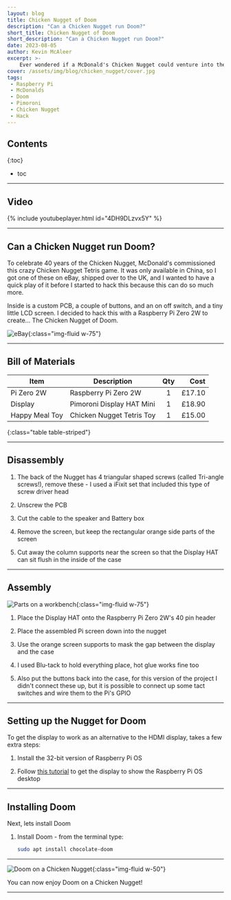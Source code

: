 ```yaml
---
layout: blog
title: Chicken Nugget of Doom
description: "Can a Chicken Nugget run Doom?"
short_title: Chicken Nugget of Doom
short_description: "Can a Chicken Nugget run Doom?"
date: 2023-08-05
author: Kevin McAleer
excerpt: >-
    Ever wondered if a McDonald's Chicken Nugget could venture into the world of gaming?
cover: /assets/img/blog/chicken_nugget/cover.jpg
tags: 
 - Raspberry Pi
 - McDonalds
 - Doom
 - Pimoroni
 - Chicken Nugget
 - Hack
---
```


## Contents

{:toc}
* toc

---

## Video

{% include youtubeplayer.html id="4DH9DLzvx5Y" %}

---

## Can a Chicken Nugget run Doom?

To celebrate 40 years of the Chicken Nugget, McDonald's commissioned this crazy Chicken Nugget Tetris game. It was only available in China, so I got one of these on eBay, shipped over to the UK, and I wanted to have a quick play of it before I started to hack this because this can do so much more.

Inside is a custom PCB, a couple of buttons, and an on off switch, and a tiny little LCD screen. I decided to hack this with a Raspberry Pi Zero 2W to create... The Chicken Nugget of Doom.

![eBay](/assets/img/blog/chicken_nugget/ebay.jpg){:class="img-fluid w-75"}

---

## Bill of Materials

Item           | Description               | Qty |   Cost
---------------|---------------------------|:---:|------:
Pi Zero 2W     | Raspberry Pi Zero 2W      |  1  | £17.10
Display        | Pimoroni Display HAT Mini |  1  | £18.90
Happy Meal Toy | Chicken Nugget Tetris Toy |  1  | £15.00
{:class="table table-striped"}

---

## Disassembly

1. The back of the Nugget has 4 triangular shaped screws (called Tri-angle screws!), remove these - I used a iFixit set that included this type of screw driver head

1. Unscrew the PCB

1. Cut the cable to the speaker and Battery box

1. Remove the screen, but keep the rectangular orange side parts of the screen

1. Cut away the column supports near the screen so that the Display HAT can sit flush in the inside of the case

---

## Assembly

![Parts on a workbench](/assets/img/blog/chicken_nugget/parts.jpg){:class="img-fluid w-75"}

1. Place the Display HAT onto the Raspberry Pi Zero 2W's 40 pin header

1. Place the assembled Pi screen down into the nugget

1. Use the orange screen supports to mask the gap between the display and the case

1. I used Blu-tack to hold everything place, hot glue works fine too

1. Also put the buttons back into the case, for this version of the project I didn't connect these up, but it is possible to connect up some tact switches and wire them to the Pi's GPIO

---

## Setting up the Nugget for Doom

To get the display to work as an alternative to the HDMI display, takes a few extra steps:

1. Install the 32-bit version of Raspberry Pi OS

1. Follow [this tutorial](https://jackgovier.co.uk/2022/01/20/setting-up-pimoroni-display-hat-mini-with-raspberry-pi-zero-2-w/) to get the display to show the Raspberry Pi OS desktop

---

## Installing Doom

Next,  lets install Doom

1. Install Doom - from the terminal type:

    ```bash
    sudo apt install chocolate-doom
    ```

---

![Doom on a Chicken Nugget](/assets/img/blog/chicken_nugget/doom.jpg){:class="img-fluid w-50"}

You can now enjoy Doom on a Chicken Nugget!

---
